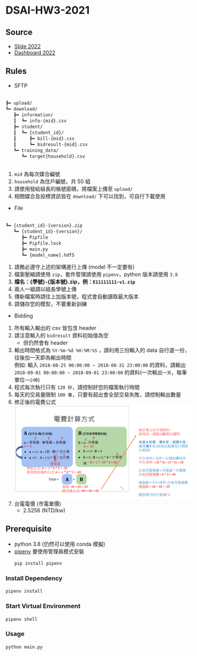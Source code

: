 # DSAI-HW3-2021

## Source

  - [Slide 2022](https://docs.google.com/presentation/d/1ZwXe4xMflCxiDQ7RK6z_LH88r0Dp38sQ/edit#slide=id.p1)
  - [Dashboard 2022](https://docs.google.com/spreadsheets/d/1hqoxG48A159buQ-GuoU7Fo-QrGKYmE1DFgPckJR0dFI/edit#gid=0)

## Rules

- SFTP

```

┣━ upload/
┗━ download/
   ┣━ information/
   ┃  ┗━ info-{mid}.csv
   ┣━ student/
   ┃  ┗━ {student_id}/
   ┃     ┣━ bill-{mid}.csv
   ┃     ┗━ bidresult-{mid}.csv
   ┗━ training_data/
      ┗━ target{household}.csv  
      
```

1. `mid` 為每次媒合編號
2. `household` 為住戶編號，共 50 組
3. 請使用發給組長的帳號密碼，將檔案上傳至 `upload/`
4. 相關媒合及投標資訊皆在 `download/` 下可以找到，可自行下載使用


- File

```

┗━ {student_id}-{version}.zip
   ┗━ {student_id}-{version}/
      ┣━ Pipfile
      ┣━ Pipfile.lock
      ┣━ main.py
      ┗━ {model_name}.hdf5

```

1. 請務必遵守上述的架構進行上傳 (model 不一定要有)
2. 檔案壓縮請使用 `zip`，套件管理請使用 `pipenv`，python 版本請使用 `3.8`
3. **檔名：{學號}-{版本號}.zip，例：`E11111111-v1.zip`**
4. 兩人一組請以組長學號上傳
5. 傳新檔案時請往上加版本號，程式會自動讀取最大版本
6. 請儲存您的模型，不要重新訓練

- Bidding

1. 所有輸入輸出的 csv 皆包含 header
2. 請注意輸入的 `bidresult` 資料初始值為空
   - 但仍然會有 header
3. 輸出時間格式為 `%Y-%m-%d %H:%M:%S` ，請利用三份輸入的 data 自行選一份，往後加一天即為輸出時間  
   例如: 輸入 `2018-08-25 00:00:00 ~ 2018-08-31 23:00:00` 的資料，請輸出 `2018-09-01 00:00:00 ~ 2018-09-01 23:00:00` 的資料(一次輸出`一天`，每筆單位`一小時`)
4. 程式每次執行只有 `120 秒`，請控制好您的檔案執行時間
5. 每天的交易量限制 `100 筆`，只要有超出會全部交易失敗，請控制輸出數量
6. 修正後的電費公式
   ![修正後的電費公式](img/公式修改說明.png)
7. 台電電價 (市電單價)
   - 2.5256 (NTD/kw)

## Prerequisite
- python 3.8 (仍然可以使用 conda 模擬)
- [pipenv](https://pypi.org/project/pipenv/)
   要使用管理員模式安裝
   ```shell 
   pip install pipenv
   ```

### Install Dependency
```shell 
pipenv install
```

### Start Virtual Environment
```shell 
pipenv shell
```

### Usage
```shell 
python main.py
```
